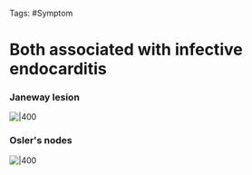 Tags: #Symptom 
# Both associated with infective endocarditis


### Janeway lesion
![|400](https://i.imgur.com/PtpobFf.png)

### Osler's nodes
![|400](https://i.imgur.com/SYjr6Ah.png)

